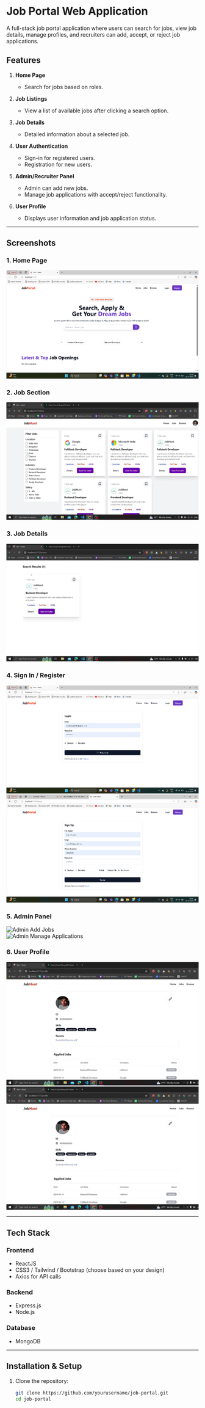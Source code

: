 # Job Portal Web Application

A full-stack job portal application where users can search for jobs, view job details, manage profiles, and recruiters can add, accept, or reject job applications.

## Features

1. **Home Page**  
   - Search for jobs based on roles.

2. **Job Listings**  
   - View a list of available jobs after clicking a search option.

3. **Job Details**  
   - Detailed information about a selected job.

4. **User Authentication**  
   - Sign-in for registered users.  
   - Registration for new users.

5. **Admin/Recruiter Panel**  
   - Admin can add new jobs.  
   - Manage job applications with accept/reject functionality.

6. **User Profile**  
   - Displays user information and job application status.

---

## Screenshots

### 1. Home Page  
![Home Page](jobportal-yt-main/home_page7.png)

### 2. Job Section  
![Job Listings](jobportal-yt-main/Job_Section.png)

### 3. Job Details  
![Job Details](jobportal-yt-main/job_role_show2.png)

### 4. Sign In / Register  
![Sign In](jobportal-yt-main/sign_up.png)  
![Register](jobportal-yt-main/Sign_up_Login.png)

### 5. Admin Panel  
![Admin Add Jobs](./screenshots/admin-add-jobs.png)  
![Admin Manage Applications](./screenshots/admin-manage-applications.png)

### 6. User Profile  
![User Profile](jobportal-yt-main/8c3abcb3-7b11-42e4-8463-1cec920dde85.jpg)
![User Profile](jobportal-yt-main/8c3abcb3-7b11-42e4-8463-1cec920dde85.jpg)

---

## Tech Stack

### Frontend
- ReactJS
- CSS3 / Tailwind / Bootstrap (choose based on your design)
- Axios for API calls

### Backend
- Express.js
- Node.js

### Database
- MongoDB

---

## Installation & Setup

1. Clone the repository:
   ```bash
   git clone https://github.com/yourusername/job-portal.git
   cd job-portal
